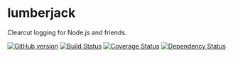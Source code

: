# lumberjack

Clearcut logging for Node.js and friends.

[![GitHub version](https://badge.fury.io/gh/kmchugh%2Flumberjack.svg)](http://badge.fury.io/gh/kmchugh%2Flumberjack)
[![Build Status](https://travis-ci.org/kmchugh/lumberjack.svg?branch=master)](https://travis-ci.org/kmchugh/lumberjack)
[![Coverage Status](https://coveralls.io/repos/kmchugh/lumberjack/badge.png?branch=master)](https://coveralls.io/r/kmchugh/lumberjack?branch=master)
[![Dependency Status](https://gemnasium.com/kmchugh/lumberjack.svg)](https://gemnasium.com/kmchugh/lumberjack)